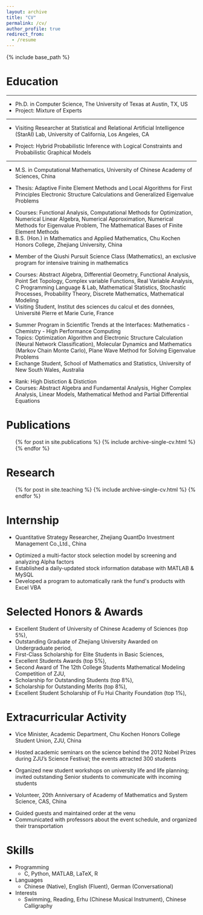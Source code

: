 ```yaml
---
layout: archive
title: "CV"
permalink: /cv/
author_profile: true
redirect_from:
  - /resume
---
```


{% include base_path %}

Education
======
--- 
* Ph.D. in Computer Science, The University of Texas at Austin, TX, US
* Project: Mixture of Experts
---
* Visiting Researcher at Statistical and Relational Artificial Intelligence (StarAI) Lab, University of California, Los Angeles, CA
<!--  * Date: Jul 2019 - PRESENT -->
* Project: Hybrid Probabilistic Inference with Logical Constraints and Probabilistic Graphical Models
--- 
* M.S. in Computational Mathematics, University of Chinese Academy of Sciences, China
<!--   * Date: Sep 2016 - Jun 2019 -->
  * Thesis: Adaptive Finite Element Methods and Local Algorithms for First Principles Electronic Structure Calculations and Generalized Eigenvalue Problems
<!--  * GPA: 86.43/100 -->
  * Courses: Functional Analysis, Computational Methods for Optimization,  Numerical Linear Algebra,  Numerical Approximation, Numerical Methods for Eigenvalue Problem, The Mathematical Bases of Finite Element Methods
* B.S. (Hon.) in Mathematics and Applied Mathematics, Chu Kochen Honors College, Zhejiang University, China
<!--  * Date: Sep 2012 - Jun 2016 -->
  * Member of the Qiushi Pursuit Science Class (Mathematics), an exclusive program for intensive training in mathematics
<!--  * GPA: 3.61/4.00 -->
  * Courses: Abstract Algebra, Differential Geometry, Functional Analysis, Point Set Topology, Complex variable Functions, Real Variable Analysis, C Programming Language & Lab, Mathematical Statistics, Stochastic Processes, Probability Theory, Discrete Mathematics, Mathematical Modeling
* Visiting Student, Institut des sciences du calcul et des données, Université Pierre et Marie Curie, France
<!--  * Date: Jul 2018 - Aug 2018 -->
  * Summer Program in Scientific Trends at the Interfaces: Mathematics - Chemistry - High Performance Computing
  * Topics: Optimization Algorithm and Electronic Structure Calculation (Neural Network Classification), Molecular Dynamics and Mathematics (Markov Chain Monte Carlo), Plane Wave Method for Solving Eigenvalue Problems
* Exchange Student, School of Mathematics and Statistics, University of New South Wales, Australia
<!--  * Date: Jul 2014 - Nov 2014 -->
  * Rank: High Distiction & Distiction
  * Courses: Abstract Algebra and Fundamental Analysis, Higher Complex Analysis, Linear Models, Mathematical Method and Partial Differential Equations

Publications
======
  <ul>{% for post in site.publications %}
    {% include archive-single-cv.html %}
  {% endfor %}</ul>
  
Research
======
  <ul>{% for post in site.teaching %}
    {% include archive-single-cv.html %}
  {% endfor %}</ul>
 
Internship
======
* Quantitative Strategy Researcher, Zhejiang QuantDo Investment Management Co.,Ltd., China
<!--  * Date: Sep 2015 - May 2016 -->
  * Optimized a multi-factor stock selection model by screening and analyzing Alpha factors
  * Established a daily-updated stock information database with MATLAB & MySQL
  * Developed a program to automatically rank the fund's products with Excel VBA
  
  
Selected Honors & Awards
======
* Excellent Student of University of Chinese Academy of Sciences (top 5%), <!--2018 2019-->
* Outstanding Graduate of Zhejiang University Awarded on Undergraduate period, <!-- Jun 2016-->
* First-Class Scholarship for Elite Students in Basic Sciences, <!--2013 2015-->
* Excellent Students Awards (top 5%), <!--2013 2015-->
* Second Award of The 12th College Students Mathematical Modeling Competition of ZJU, <!--Jun 2014-->
* Scholarship for Outstanding Students (top 8%), <!--Dec 2015-->
* Scholarship for Outstanding Merits (top 8%), <!--Dec 2015-->
* Excellent Student Scholarship of Fu Hui Charity Foundation (top 1%), <!--2009-2012-->

Extracurricular Activity
======
* Vice Minister, Academic Department, Chu Kochen Honors College Student Union, ZJU, China
<!--  * Date: Sep 2012 - Jun 2014-->
  * Hosted academic seminars on the science behind the 2012 Nobel Prizes during ZJU’s Science Festival; the events attracted 300 students
  * Organized new student workshops on university life and life planning; invited outstanding Senior students to communicate with incoming students
  
* Volunteer, 20th Anniversary of Academy of Mathematics and System Science, CAS, China
<!--  * Date: Dec 2018 -->
  * Guided guests and maintained order at the venu
  * Communicated with professors about the event schedule, and organized their transportation

Skills
======
* Programming
  * C, Python, MATLAB, LaTeX, R
* Languages
  * Chinese (Native), English (Fluent), German (Conversational)
* Interests
  * Swimming, Reading, Erhu (Chinese Musical Instrument), Chinese Calligraphy
  
  

